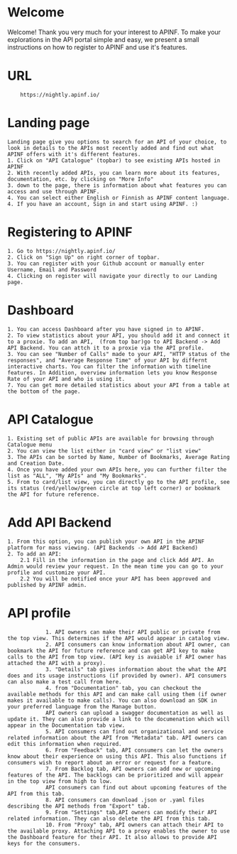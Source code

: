 # Welcome

Welcome!
Thank you very much for your interest to APINF.
To make your explorations in the API portal simple and easy, we present a small instructions on how to register to APINF and use it's features.

# URL

        https://nightly.apinf.io/

# Landing page
    Landing page give you options to search for an API of your choice, to look in details to the APIs most recently added and find out what APINF offers with it's different features.
    1. Click on "API Catalogue" (topbar) to see existing APIs hosted in APINF
    2. With recently added APIs, you can learn more about its features, documentation, etc. by clicking on "More Info"
    3. down to the page, there is information about what features you can access and use through APINF.
    4. You can select either English or Finnish as APINF content language.
    4. If you have an account, Sign in and start using APINF. :)

# Registering to APINF
    1. Go to https://nightly.apinf.io/
    2. Click on "Sign Up" on right corner of topbar.
    3. You can register with your Github account or manually enter Username, Email and Password
    4. Clicking on register will navigate your directly to our Landing page.

#  Dashboard
    1. You can access Dashboard after you have signed in to APINF.
    2. To view statistics about your API, you should add it and connect it to a proxie. To add an API,  (from top bar)go to API Backend -> Add API Backend. You can attch it to a proxie via the API profile.
    3. You can see "Number of Calls" made to your API, "HTTP status of the responses", and "Average Response Time" of your API by differnt interactive charts. You can filter the information with timeline features. In Addition, overview information lets you know Response Rate of your API and who is using it.
    7. You can get more detailed statistics about your API from a table at the bottom of the page.
    
# API Catalogue
    1. Existing set of public APIs are available for browsing through Catalogue menu
    2. You can view the list either in "card view" or "list view"
    3. The APIs can be sorted by Name, Number of Bookmarks, Average Rating and Creation Date.
    4. Once you have added your own APIs here, you can further filter the list as "ALL", "My APIs" and "My Bookmarks".
    5. From to card/list view, you can directly go to the API profile, see its status (red/yellow/green circle at top left corner) or bookmark the API for future reference.

# Add API Backend
    1. From this option, you can publish your own API in the APINF platform for mass viewing. (API Backends -> Add API Backend)
    2. To add an API:
        2.1 Fill in the information in the page and click Add API. An Admin would review your request. In the mean time you can go to your profile and customize your API.
        2.2 You will be notified once your API has been approved and published by APINF admin.


 # API profile
                1. API owners can make their API public or private from the top view. This determines if the API would appear in catalog view.
                2. API consumers can know information about API owner, can bookmark the API for future reference and can get API key to make calls to the API from top view. (API key is avaiable if API owner has attached the API with a proxy).
                3. "Details" tab gives information about the what the API does and its usage instructions (if provided by owner). API consumers can also make a test call from here.
                4. from "Documentation" tab, you can checkout the available methods for this API and can make call using them (if owner makes it available to make calls). You can also download an SDK in your preferred language from the Manage button.
                API owners can upload a swagger documentation as well as update it. They can also provide a link to the documenation which will appear in the Documentation tab view.
                5. API consumers can find out organizational and service related information about the API from "Metadata" tab. API owners can edit this information when required.
                6. From "Feedback" tab, API consumers can let the owners know about their experience on using this API. This also functions if consumers wish to report about an error or request for a feature.
                7. From Backlog tab, API owners can add new or upcoming features of the API. The backlogs can be prioritized and will appear in the top view from high to low. 
                API consumers can find out about upcoming features of the API from this tab.
                8. API consumers can download .json or .yaml files describing the API methods from "Export" tab.
                9. From "Settings" tab,API owners can modify their API related information. They can also delete the API from this tab.
                10. From "Proxy" tab, API owners can attach their API to the available proxy. Attaching API to a proxy enables the owner to use the Dashboard feature for their API. It also allows to provide API keys for the consumers.
